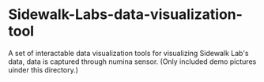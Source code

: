 # Sidewalk-Labs-data-visualization-tool
A set of interactable data visualization tools for visualizing Sidewalk Lab's data, data is captured through numina sensor.
(Only included demo pictures uinder this directory.)

